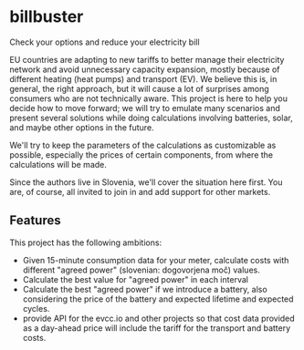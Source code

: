 # billbuster
Check your options and reduce your electricity bill

EU countries are adapting to new tariffs to better manage their electricity network and avoid unnecessary capacity expansion, mostly because of different heating (heat pumps) and transport (EV). 
We believe this is, in general, the right approach, but it will cause a lot of surprises among consumers who are not technically aware.
This project is here to help you decide how to move forward; we will try to emulate many scenarios and present several solutions while doing calculations involving batteries, solar, and maybe other options in the future.

We'll try to keep the parameters of the calculations as customizable as possible, especially the prices of certain components, from where the calculations will be made. 

Since the authors live in Slovenia, we'll cover the situation here first. You are, of course, all invited to join in and add support for other markets.

## Features

This project has the following ambitions:
- Given 15-minute consumption data for your meter, calculate costs with different "agreed power" (slovenian: dogovorjena moč) values. 
- Calculate the best value for "agreed power" in each interval
- Calculate the best "agreed power" if we introduce a battery, also considering the price of the battery and expected lifetime and expected cycles.
- provide API for the evcc.io and other projects so that cost data provided as a day-ahead price will include the tariff for the transport and battery costs.

  

